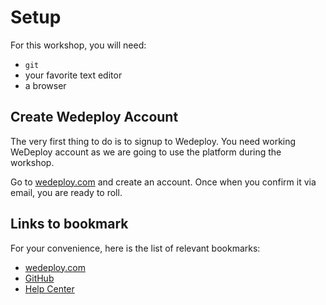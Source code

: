 # Setup

For this workshop, you will need:

+ `git`
+ your favorite text editor
+ a browser

## Create Wedeploy Account

The very first thing to do is to signup to Wedeploy. You need working WeDeploy account as we are going to use the platform during the workshop.

Go to [wedeploy.com](http://wedeploy.com) and create an account. Once when you confirm it via email, you are ready to roll.


## Links to bookmark

For your convenience, here is the list of relevant bookmarks:

+ [wedeploy.com](http://wedeploy.com)
+ [GitHub](https://github.com/wedeploy/)
+ [Help Center](https://help.wedeploy.com)
